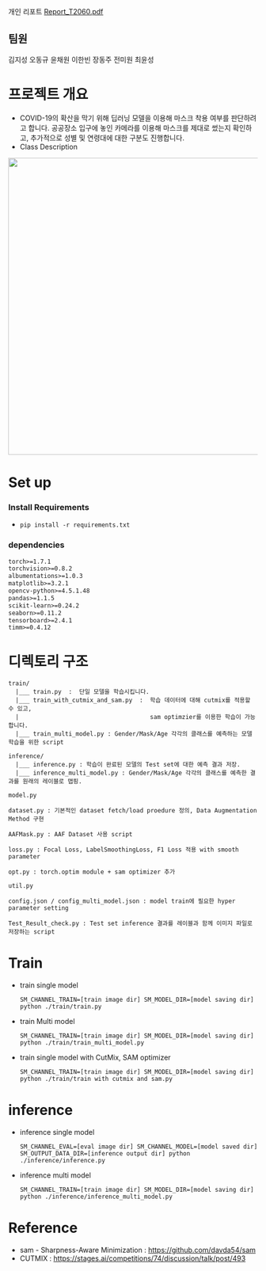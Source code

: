 개인 리포트 [Report_T2060.pdf](https://github.com/intelli8786/image-classification-level1-11/files/7577755/Report_T2060.pdf)

## 팀원

김지성 오동규 윤채원 이한빈 장동주 전미원 최윤성

# 프로젝트 개요

- COVID-19의 확산을 막기 위해 딥러닝 모델을 이용해 마스크 착용 여부를 판단하려고 합니다. 공공장소 입구에 놓인 카메라를 이용해 마스크를 제대로 썼는지 확인하고, 추가적으로 성별 및 연령대에 대한 구분도 진행합니다.
- Class Description

<img src="https://user-images.githubusercontent.com/81454649/132017034-dc9cc4c4-9acf-4634-aab0-7beaf5f48720.png"  width="700" height="600">


# Set up

### Install Requirements

- `pip install -r requirements.txt`

### dependencies

```markdown
torch>=1.7.1
torchvision>=0.8.2
albumentations>=1.0.3
matplotlib>=3.2.1
opencv-python>=4.5.1.48
pandas>=1.1.5
scikit-learn>=0.24.2
seaborn>=0.11.2
tensorboard>=2.4.1
timm>=0.4.12
```

# 디렉토리 구조

```markup
train/
  |___ train.py  :  단일 모델을 학습시킵니다.
  |___ train_with_cutmix_and_sam.py  :  학습 데이터에 대해 cutmix를 적용할 수 있고,
  |                                     sam optimzier를 이용한 학습이 가능합니다.
  |___ train_multi_model.py : Gender/Mask/Age 각각의 클래스를 예측하는 모델 학습을 위한 script

inference/
  |___ inference.py : 학습이 완료된 모델의 Test set에 대한 예측 결과 저장.
  |___ inference_multi_model.py : Gender/Mask/Age 각각의 클래스를 예측한 결과를 원래의 레이블로 맵핑.

model.py 

dataset.py : 기본적인 dataset fetch/load proedure 정의, Data Augmentation Method 구현

AAFMask.py : AAF Dataset 사용 script

loss.py : Focal Loss, LabelSmoothingLoss, F1 Loss 적용 with smooth parameter

opt.py : torch.optim module + sam optimizer 추가

util.py 

config.json / config_multi_model.json : model train에 필요한 hyper parameter setting

Test_Result_check.py : Test set inference 결과를 레이블과 함께 이미지 파일로 저장하는 script
```

# Train

- train single model

    `SM_CHANNEL_TRAIN=[train image dir] SM_MODEL_DIR=[model saving dir] python ./train/train.py`

- train Multi model

    `SM_CHANNEL_TRAIN=[train image dir] SM_MODEL_DIR=[model saving dir] python ./train/train_multi_model.py`

- train single model with CutMix, SAM optimizer

    `SM_CHANNEL_TRAIN=[train image dir] SM_MODEL_DIR=[model saving dir] python ./train/train with cutmix and sam.py`

# inference

- inference single model

    `SM_CHANNEL_EVAL=[eval image dir] SM_CHANNEL_MODEL=[model saved dir] SM_OUTPUT_DATA_DIR=[inference output dir] python ./inference/inference.py`

- inference multi model

    `SM_CHANNEL_TRAIN=[train image dir] SM_MODEL_DIR=[model saving dir] python ./inference/inference_multi_model.py`
    
# Reference
- sam - Sharpness-Aware Minimization : https://github.com/davda54/sam
- CUTMIX : https://stages.ai/competitions/74/discussion/talk/post/493
